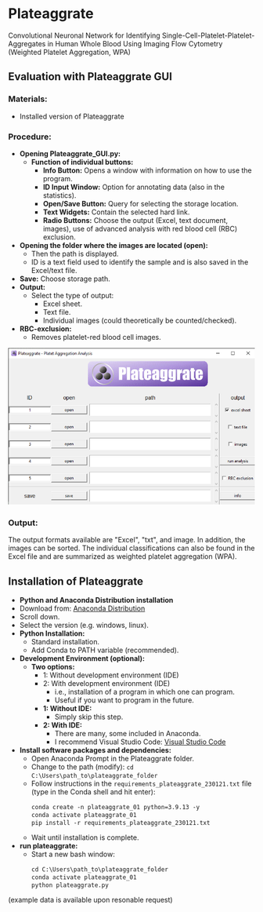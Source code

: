 # Plateaggrate
Convolutional Neuronal Network for Identifying Single-Cell-Platelet-Platelet-Aggregates in Human Whole Blood Using Imaging Flow Cytometry (Weighted Platelet Aggregation, WPA)


## Evaluation with Plateaggrate GUI

### Materials:
- Installed version of Plateaggrate

### Procedure:
- **Opening Plateaggrate_GUI.py:**
  - **Function of individual buttons:**
    - **Info Button:** Opens a window with information on how to use the program.
    - **ID Input Window:** Option for annotating data (also in the statistics).
    - **Open/Save Button:** Query for selecting the storage location.
    - **Text Widgets:** Contain the selected hard link.
    - **Radio Buttons:** Choose the output (Excel, text document, images), use of advanced analysis with red blood cell (RBC) exclusion.
- **Opening the folder where the images are located (open):**
  - Then the path is displayed.
  - ID is a text field used to identify the sample and is also saved in the Excel/text file.
- **Save:** Choose storage path.
- **Output:**
  - Select the type of output:
    - Excel sheet.
    - Text file.
    - Individual images (could theoretically be counted/checked).
- **RBC-exclusion:**
  - Removes platelet-red blood cell images.

![GUI](plateaggrate_gui.png)

### Output:
The output formats available are "Excel", "txt", and image. In addition, the images can be sorted. The individual classifications can also be found in the Excel file and are summarized as weighted platelet aggregation (WPA).


## Installation of Plateaggrate

-  **Python and Anaconda Distribution installation**
  - Download from: [Anaconda Distribution](https://www.anaconda.com/products/distribution)
  - Scroll down.
  - Select the version (e.g. windows, linux).
- **Python Installation:**
  - Standard installation.
  - Add Conda to PATH variable (recommended).
- **Development Environment (optional):**
  - **Two options:**
    - 1: Without development environment (IDE)
    - 2: With development environment (IDE)
      - i.e., installation of a program in which one can program.
      - Useful if you want to program in the future.
    - **1: Without IDE:**
      - Simply skip this step.
    - **2: With IDE:**
      - There are many, some included in Anaconda.
      - I recommend Visual Studio Code: [Visual Studio Code](https://code.visualstudio.com/)
- **Install software packages and dependencies:**
  - Open Anaconda Prompt in the Plateaggrate folder.
  - Change to the path (modify): `cd C:\Users\path_to\plateaggrate_folder`
  - Follow instructions in the `requirements_plateaggrate_230121.txt` file (type in the Conda shell and hit enter):
    ```
    conda create -n plateaggrate_01 python=3.9.13 -y
    conda activate plateaggrate_01
    pip install -r requirements_plateaggrate_230121.txt
    ```
  - Wait until installation is complete.
- **run plateaggrate:**
  - Start a new bash window:
    ```
    cd C:\Users\path_to\plateaggrate_folder
    conda activate plateaggrate_01
    python plateaggrate.py
    ```
     

(example data is available upon resonable request)
